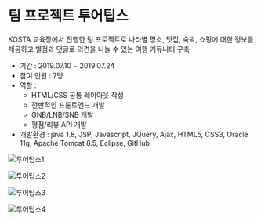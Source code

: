 # 팀 프로젝트 투어팁스
KOSTA 교육장에서 진행한 팀 프로젝트로 나라별 명소, 맛집, 숙박, 쇼핑에 대한 정보를 제공하고 별점과 댓글로 의견을 나눌 수 있는 여행 커뮤니티 구축

- 기간 : 2019.07.10 ~ 2019.07.24
- 참여 인원 : 7명
- 역할 :
  * HTML/CSS 공통 레이아웃 작성
  * 전반적인 프론트엔드 개발
  * GNB/LNB/SNB 개발
  * 평점/리뷰 API 개발
- 개발환경 : java 1.8, JSP, Javascript, JQuery, Ajax, HTML5, CSS3, Oracle 11g, Apache Tomcat 8.5, Eclipse, GitHub

![투어팁스1](https://user-images.githubusercontent.com/35294456/104558403-14d45c00-5686-11eb-8b9b-4326d8c5e1b1.jpg)

![투어팁스2](https://user-images.githubusercontent.com/35294456/104558408-169e1f80-5686-11eb-96ce-54caa8222b7f.jpg)

![투어팁스3](https://user-images.githubusercontent.com/35294456/104558410-1736b600-5686-11eb-934d-1ed962ab0c33.jpg)

![투어팁스4](https://user-images.githubusercontent.com/35294456/104554512-a391aa80-567f-11eb-935b-a6c56fb9fcd1.jpg)
